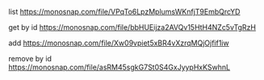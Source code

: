 list https://monosnap.com/file/VPqTo6LpzMplumsWKnfjT9EmbQrcYD

get by id https://monosnap.com/file/bbHUEijza2AVQv15HtH4NZc5vTgRzH

add https://monosnap.com/file/Xw09vpiet5xBR4vXzrqMQjOjfif1iw

remove by id https://monosnap.com/file/asRM45sgkG7St0S4GxJyypHxKSwhnL
